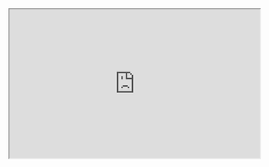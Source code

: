 <iframe src="https://liaojunjun.github.io/nice/root/svg/svg_radar_chart_demo.html" width="100%" height="300"></iframe>

